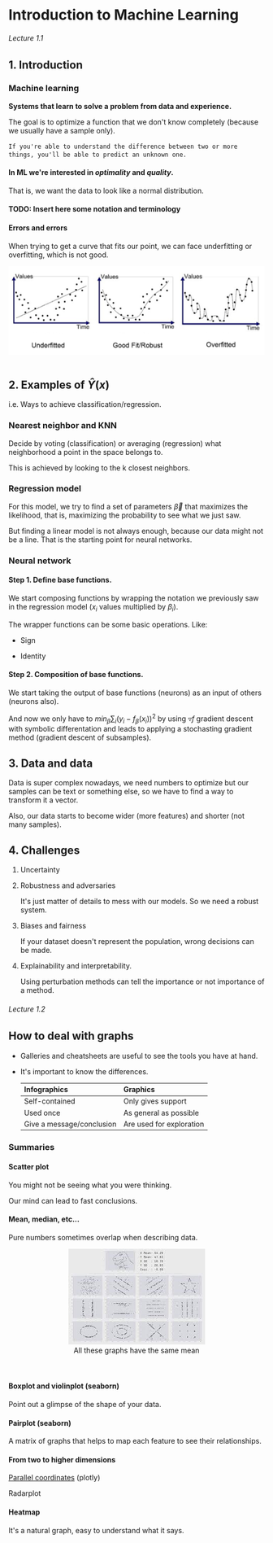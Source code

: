 # Introduction to Machine Learning

###### Lecture 1.1

## 1. Introduction

### Machine learning

**Systems that learn to solve a problem from data and experience.**

The goal is to optimize a function that we don't know completely (because we usually have a sample only).

    If you're able to understand the difference between two or more things, you'll be able to predict an unknown one.


#### In ML we're interested in *optimality* and *quality*.

That is, we want the data to look like a normal distribution.

#### TODO: Insert here some notation and terminology

#### Errors and errors

When trying to get a curve that fits our point, we can face underfitting or overfitting, which is not good.

<div align = "center">
    <img align='center' src="https://github.com/LuisR-jpg/MUFRAMEX/blob/main/data/Fitting.png?raw=true"/>
    <br></br>
</div>

## 2. Examples of $\hat{Y}(x)$

i.e. Ways to achieve classification/regression.

### Nearest neighbor and KNN

Decide by voting (classification) or averaging (regression) what neighborhood a point in the space belongs to.

This is achieved by looking to the k closest neighbors.

### Regression model

For this model, we try to find a set of parameters $\vec{\beta}$ that maximizes the likelihood, that is, maximizing the probability to see what we just saw.

But finding a linear model is not always enough, because our data might not be a line. That is the starting point for neural networks.

### Neural network

#### Step 1. Define base functions.

We start composing functions by wrapping the notation we previously saw in the regression model ($x_i$ values multiplied by $\beta_i$).

The wrapper functions can be some basic operations. Like:

- Sign

- Identity

#### Step 2. Composition of base functions.

We start taking the output of base functions (neurons) as an input of others (neurons also).

And now we only have to $min_\beta\sum_i(y_i-f_\beta(x_i))^2$ by using $\triangledown f$ gradient descent with symbolic differentation and leads to applying a stochasting gradient method (gradient descent of subsamples).

## 3. Data and data

Data is super complex nowadays, we need numbers to optimize but our samples can be text or something else, so we have to find a way to transform it a vector.

Also, our data starts to become wider (more features) and shorter (not many samples).

## 4. Challenges

1. Uncertainty

2. Robustness and adversaries

    It's just matter of details to mess with our models. So we need a robust system.

3. Biases and fairness 

    If your dataset doesn't represent the population, wrong decisions can be made. 

4. Explainability and interpretability.

    Using perturbation methods can tell the importance or not importance of a method.

###### Lecture 1.2

## How to deal with graphs

- Galleries and cheatsheets are useful to see the tools you have at hand.

- It's important to know the differences.

    |Infographics               |Graphics                   |
    |---                        |---                        |
    |Self-contained             |Only gives support         |
    |Used once                  |As general as possible     |
    |Give a message/conclusion  |Are used for exploration   |

### Summaries

#### Scatter plot

You might not be seeing what you were thinking.

Our mind can lead to fast conclusions.

#### Mean, median, etc...

Pure numbers sometimes overlap when describing data.

<div align = "center">
    <img src="https://github.com/LuisR-jpg/MUFRAMEX/blob/main/data/EquivalentGraphics.jpeg?raw=true"/>
    <br>    
    All these graphs have the same mean
</div>
<br></br>

#### Boxplot and violinplot (seaborn)

Point out a glimpse of the shape of your data.

#### Pairplot (seaborn)

A matrix of graphs that helps to map each feature to see their relationships.

#### From two to higher dimensions

[Parallel coordinates](https://syntagmatic.github.io/parallel-coordinates/) (plotly)

Radarplot

#### Heatmap

It's a natural graph, easy to understand what it says.